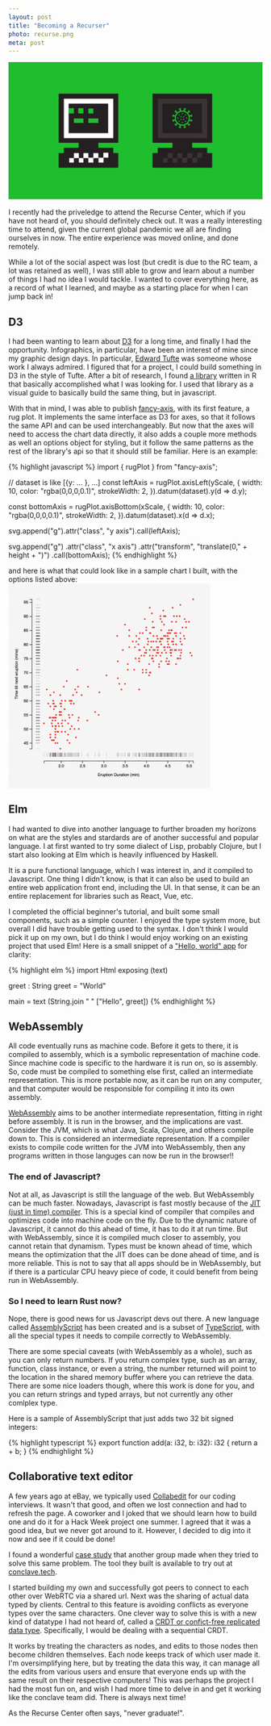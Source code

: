 ```yaml
---
layout: post
title: "Becoming a Recurser"
photo: recurse.png
meta: post
---
```


![](/images/recurse.png)

I recently had the priveledge to attend the Recurse Center, which if you have not heard of, you should definitely check out. It was a really interesting time to attend, given the current global pandemic we all are finding ourselves in now. The entire experience was moved online,<!--more--> and done remotely. 

While a lot of the social aspect was lost (but credit is due to the RC team, a lot was retained as well), I was still able to grow and learn about a number of things I had no idea I would tackle. I wanted to cover everything here, as a record of what I learned, and maybe as a starting place for when I can jump back in!

## D3

I had been wanting to learn about [D3][d3] for a long time, and finally I had the opportunity. Infographics, in particular, have been an interest of mine since my graphic design days. In particular, [Edward Tufte][tufte] was someone whose work I always admired. I figured that for a project, I could build something in D3 in the style of Tufte. After a bit of research, I found [a library][rfancyaxis] written in R that basically accomplished what I was looking for. I used that library as a visual guide to basically build the same thing, but in javascript.

With that in mind, I was able to publish [fancy-axis][fancyaxis], with its first feature, a rug plot. It implements the same interface as D3 for axes, so that it follows the same API and can be used interchangeably. But now that the axes will need to access the chart data directly, it also adds a couple more methods as well an options object for styling, but it follow the same patterns as the rest of the library's api so that it should still be familiar. Here is an example:

{% highlight javascript %}
import { rugPlot } from "fancy-axis";
 
// dataset is like [{y: ... }, ...]
const leftAxis = rugPlot.axisLeft(yScale, {
        width: 10,
        color: "rgba(0,0,0,0.1)",
        strokeWidth: 2,
    }).datum(dataset).y(d => d.y);

const bottomAxis = rugPlot.axisBottom(xScale, {
        width: 10,
        color: "rgba(0,0,0,0.1)",
        strokeWidth: 2,
    }).datum(dataset).x(d => d.x);
 
svg.append("g").attr("class", "y axis").call(leftAxis);

svg.append("g")
    .attr("class", "x axis")
    .attr("transform", "translate(0," + height + ")")
    .call(bottomAxis);
{% endhighlight %}

and here is what that could look like in a sample chart I built, with the options listed above:
<img src="https://github.com/scttdavs/fancy-axis/raw/master/rug-plot-example.png" alt="drawing" style="max-width:400px; display: block;"/>

## Elm

I had wanted to dive into another language to further broaden my horizons on what are the styles and stardards are of another successful and popular language. I at first wanted to try some dialect of Lisp, probably Clojure, but I start also looking at Elm which is heavily influenced by Haskell.

It is a pure functional language, which I was interest in, and it compiled to Javascript. One thing I didn't know, is that it can also be used to build an entire web application front end, including the UI. In that sense, it can be an entire replacement for libraries such as React, Vue, etc.

I completed the official beginner's tutorial, and built some small components, such as a simple counter. I enjoyed the type system more, but overall I did have trouble getting used to the syntax. I don't think I would pick it up on my own, but I do think I would enjoy working on an existing project that used Elm! Here is a small snippet of a ["Hello, world" app][helloworld] for clarity:

{% highlight elm %}
import Html exposing (text)

greet : String
greet = "World"

main =
  text (String.join " " ["Hello", greet])
{% endhighlight %}

## WebAssembly

All code eventually runs as machine code. Before it gets to there, it is compiled to assembly, which is a symbolic representation of machine code. Since machine code is specific to the hardware it is run on, so is assembly. So, code must be compiled to something else first, called an intermediate representation. This is more portable now, as it can be run on any computer, and that computer would be responsible for compiling it into its own assembly.

[WebAssembly][webassembly] aims to be another intermediate representation, fitting in right before assembly. It is run in the browser, and the implications are vast. Consider the JVM, which is what Java, Scala, Clojure, and others compile down to. This is considered an intermediate representation. If a compiler exists to compile code written for the JVM into WebAssembly, then any programs written in those languges can now be run in the browser!!

### The end of Javascript?

Not at all, as Javascript is still the language of the web. But WebAssembly can be much faster. Nowadays, Javascript is fast mostly because of the [JIT (just in time) compiler][jit]. This is a special kind of compiler that compiles and optimizes code into machine code on the fly. Due to the dynamic nature of Javascript, it cannot do this ahead of time, it has to do it at run time. But with WebAssembly, since it is compiled much closer to assembly, you cannot retain that dynamism. Types must be known ahead of time, which means the optimization that the JIT does can be done ahead of time, and is more reliable. This is not to say that all apps should be in WebAssembly, but if there is a particular CPU heavy piece of code, it could benefit from being run in WebAssembly.

### So I need to learn Rust now?

Nope, there is good news for us Javascript devs out there. A new language called [AssemblyScript][assemblyscript] has been created and is a subset of [TypeScript][typescript], with all the special types it needs to compile correctly to WebAssembly.

There are some special caveats (with WebAssembly as a whole), such as you can only return numbers. If you return complex type, such as an array, function, class instance, or even a string, the number returned will point to the location in the shared memory buffer where you can retrieve the data. There are some nice loaders though, where this work is done for you, and you can return strings and typed arrays, but not currently any other comlplex type.

Here is a sample of AssemblyScript that just adds two 32 bit signed integers:

{% highlight typescript %}
export function add(a: i32, b: i32): i32 {
    return a + b;
}
{% endhighlight %}

## Collaborative text editor

A few years ago at eBay, we typically used [Collabedit][collabedit] for our coding interviews. It wasn't that good, and often we lost connection and had to refresh the page. A coworker and I joked that we should learn how to build one and do it for a Hack Week project one summer. I agreed that it was a good idea, but we never got around to it. However, I decided to dig into it now and see if it could be done!

I found a wonderful [case study][casestudy] that another group made when they tried to solve this same problem. The tool they built is available to try out at [conclave.tech][conclave].

I started building my own and successfully got peers to connect to each other over WebRTC via a shared url. Next was the sharing of actual data typed by clients. Central to this feature is avoiding conflicts as everyone types over the same characters. One clever way to solve this is with a new kind of datatype I had not heard of, called a [CRDT or confict-free replicated data type][crdt]. Specifically, I would be dealing with a sequential CRDT.

It works by treating the characters as nodes, and edits to those nodes then become children themselves. Each node keeps track of which user made it. I'm oversimplifying here, but by treating the data this way, it can manage all the edits from various users and ensure that everyone ends up with the same result on their respective computers! This was perhaps the project I had the most fun on, and wish I had more time to delve in and get it working like the conclave team did. There is always next time!

As the Recurse Center often says, "never graduate!".

[d3]: https://d3js.org/
[rfancyaxis]: https://www.cl.cam.ac.uk/~sjm217/projects/graphics/
[fancyaxis]: https://www.npmjs.com/package/fancy-axis
[tufte]: https://en.wikipedia.org/wiki/Edward_Tufte
[webassembly]: https://webassembly.org/
[assemblyscript]: https://docs.assemblyscript.org/
[typescript]: https://www.typescriptlang.org/
[jit]: https://en.wikipedia.org/wiki/Just-in-time_compilation
[collabedit]: http://collabedit.com/
[casestudy]: https://conclave-team.github.io/conclave-site/
[conclave]: http://conclave.tech/
[crdt]: https://en.wikipedia.org/wiki/Conflict-free_replicated_data_type
[helloworld]: https://en.wikipedia.org/wiki/%22Hello,_World!%22_program
